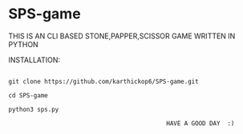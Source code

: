 # SPS-game












THIS IS AN CLI BASED STONE,PAPPER,SCISSOR GAME WRITTEN IN PYTHON


INSTALLATION:
```

git clone https://github.com/karthickop6/SPS-game.git

cd SPS-game

python3 sps.py

```





							                    HAVE A GOOD DAY  :)	
